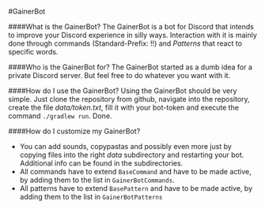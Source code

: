 #GainerBot

####What is the GainerBot?
The GainerBot is a bot for Discord that intends to improve your Discord experience in silly ways. Interaction with it is mainly done through commands (Standard-Prefix: !!) and *Patterns* that react to specific words.

####Who is the GainerBot for?
The GainerBot started as a dumb idea for a private Discord server. But feel free to do whatever you want with it.

####How do I use the GainerBot?
Using the GainerBot should be very simple. Just clone the repository from github, navigate into the repository, create the file *data/token.txt*, fill it with your bot-token and execute the command `./gradlew run`. Done.

####How do I customize my GainerBot?
+ You can add sounds, copypastas and possibly even more just by copying files into the right *data* subdirectory and restarting your bot. Additional info can be found in the subdirectories.
+ All commands have to extend `BaseCommand` and have to be made active, by adding them to the list in `GainerBotCommands`.
+ All patterns have to extend `BasePattern` and have to be made active, by adding them to the list in `GainerBotPatterns`